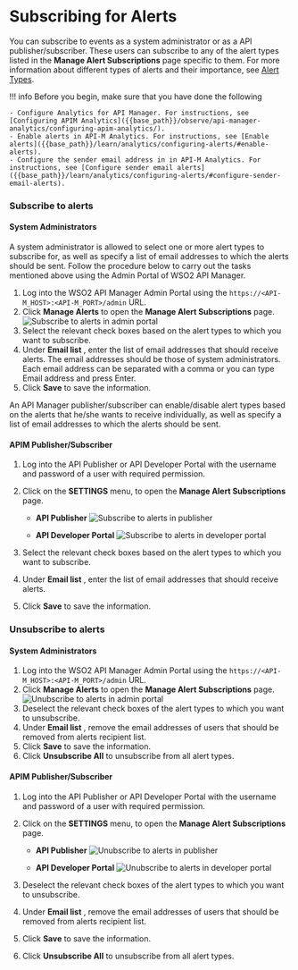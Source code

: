 # Subscribing for Alerts

You can subscribe to events as a system administrator or as a API publisher/subscriber. These users can subscribe to any of the alert types listed in the **Manage Alert Subscriptions** page specific to them. For more information about different types of alerts and their importance, see [Alert Types]({{base_path}}/learn/analytics/alert-types/).

!!! info
    Before you begin, make sure that you have done the following
    
    - Configure Analytics for API Manager. For instructions, see [Configuring APIM Analytics]({{base_path}}/observe/api-manager-analytics/configuring-apim-analytics/).
    - Enable alerts in API-M Analytics. For instructions, see [Enable alerts]({{base_path}}/learn/analytics/configuring-alerts/#enable-alerts).
    - Configure the sender email address in in API-M Analytics. For instructions, see [Configure sender email alerts]({{base_path}}/learn/analytics/configuring-alerts/#configure-sender-email-alerts).

### Subscribe to alerts

#### System Administrators

A system administrator is allowed to select one or more alert types to subscribe for, as well as specify a list of email addresses to which the alerts should be sent. Follow the procedure below to carry out the tasks mentioned above using the Admin Portal of WSO2 API Manager.

1.  Log into the WSO2 API Manager Admin Portal using the `https://<API-M_HOST>:<API-M_PORT>/admin` URL.
2.  Click **Manage Alerts** to open the **Manage Alert Subscriptions** page.
    ![Subscribe to alerts in admin portal]({{base_path}}/assets/img/learn/alerts-subscribe-admin-portal.png)
3.  Select the relevant check boxes based on the alert types to which you want to subscribe.
4.  Under **Email list** , enter the list of email addresses that should receive alerts. The email addresses should be those of system administrators. Each email address can be separated with a comma or you can type Email address and press Enter.
5.  Click **Save** to save the information.

An API Manager publisher/subscriber can enable/disable alert types based on the alerts that he/she wants to receive individually, as well as specify a list of email addresses to which the alerts should be sent.

#### APIM Publisher/Subscriber

1.  Log into the API Publisher or API Developer Portal with the username and password of a user with required permission.
2.  Click on the **SETTINGS** menu, to open the **Manage Alert Subscriptions** page.

    - **API Publisher**
    ![Subscribe to alerts in publisher]({{base_path}}/assets/img/learn/alerts-subscribe-publisher.png)
    
    - **API Developer Portal**
    ![Subscribe to alerts in developer portal]({{base_path}}/assets/img/learn/alerts-subscribe-devportal.png)
    
3.  Select the relevant check boxes based on the alert types to which you want to subscribe.
4.  Under **Email list** , enter the list of email addresses that should receive alerts.
5.  Click **Save** to save the information.

### Unsubscribe to alerts

#### System Administrators

1.  Log into the WSO2 API Manager Admin Portal using the `https://<API-M_HOST>:<API-M_PORT>/admin` URL.
2.  Click **Manage Alerts** to open the **Manage Alert Subscriptions** page.
    ![Unubscribe to alerts in admin portal]({{base_path}}/assets/img/learn/alerts-unsubscribe-admin-portal.png)
3.  Deselect the relevant check boxes of the alert types to which you want to unsubscribe.
4.  Under **Email list** , remove the email addresses of users that should be removed from alerts recipient list.
5.  Click **Save** to save the information.
6.  Click **Unsubscribe All** to unsubscribe from all alert types.

#### APIM Publisher/Subscriber

1.  Log into the API Publisher or API Developer Portal with the username and password of a user with required permission.
2.  Click on the **SETTINGS** menu, to open the **Manage Alert Subscriptions** page.

    - **API Publisher**
    ![Unubscribe to alerts in publisher]({{base_path}}/assets/img/learn/alerts-unsubscribe-publisher.png)
    
    - **API Developer Portal**
    ![Unubscribe to alerts in developer portal]({{base_path}}/assets/img/learn/alerts-unsubscribe-devportal.png)
    
3.  Deselect the relevant check boxes of the alert types to which you want to unsubscribe.
4.  Under **Email list** , remove the email addresses of users that should be removed from alerts recipient list.
5.  Click **Save** to save the information.
6.  Click **Unsubscribe All** to unsubscribe from all alert types.
